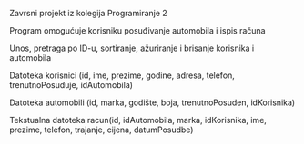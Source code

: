 Zavrsni projekt iz kolegija Programiranje 2

Program omogućuje korisniku posuđivanje automobila i ispis računa

Unos, pretraga po ID-u, sortiranje, ažuriranje i brisanje korisnika i automobila

Datoteka korisnici (id, ime, prezime, godine, adresa, telefon, trenutnoPosuduje, idAutomobila)

Datoteka automobili (id, marka, godište, boja, trenutnoPosuden, idKorisnika)

Tekstualna datoteka racun(id, idAutomobila, marka, idKorisnika, ime, prezime, telefon, trajanje, cijena, datumPosudbe)
